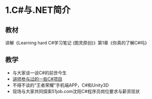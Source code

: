 # 1.C#与.NET简介

## 教材
讲解《Learning hard C#学习笔记 (图灵原创)》第1章《你真的了解C#吗》

## 教学
- 与大家谈一谈C#的前世今生
- [讲师参与过的一些C#项目](C%23项目截图)
- 不得不谈的“王者荣耀”手机端APP，C#和Unity3D
- 现场与大家共同探索51job.com沈阳C#程序员岗位要求与薪资现状